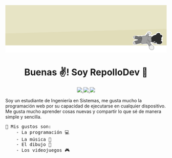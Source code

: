 ![](./assets/Group.png)

<h1 align="center">Buenas ✌️! Soy <b>RepolloDev</b> 🥬</h1>

<p align="center">
    <a href="https://www.youtube.com/@RepolloDev">
        <img src="https://img.shields.io/badge/YouTube-%23FF0000.svg?style=for-the-badge&logo=YouTube&logoColor=white"/>
    </a>
    <a href="https://www.tiktok.com/@repollodev">
        <img src="https://img.shields.io/badge/TikTok-%23000000.svg?style=for-the-badge&logo=TikTok&logoColor=white"/>
    </a>
    <a href="https://www.linkedin.com/in/repollodev/">
        <img src="https://img.shields.io/badge/linkedin-%230077B5.svg?style=for-the-badge&logo=linkedin&logoColor=white"/>
    </a>
</p>


Soy un estudiante de Ingeniería en Sistemas, me gusta
mucho la programación web por su capacidad de ejecutarse
en cualquier dispositivo. Me gusta mucho aprender cosas
nuevas y compartir lo que sé de manera simple y sencilla. </br>

<pre>
👻 Mis gustos son:
    - La programación 💻
    - La música 🎸
    - El dibujo 🎨
    - Los videojuegos 🎮
</pre>